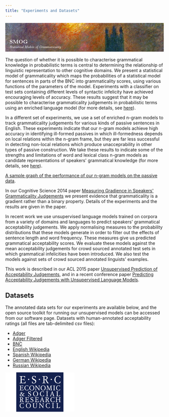 ```yaml
---
title: "Experiments and Datasets"
---
```


[![SMOG](smog.png)](/projects/smog)

The question of whether it is possible to characterise grammatical
knowledge in probabilistic terms is central to determining the
relationship of linguistic representation to other cognitive domains. We
present a statistical model of grammaticality which maps the
probabilities of a statistical model for sentences in parts of the BNC
into grammaticality scores, using various functions of the parameters of
the model. Experiments with a classifier on test sets containing
different levels of syntactic infelicity have achieved encouraging
levels of accuracy. These results suggest that it may be possible to
characterise grammaticality judgements in probabilistic terms using an
enriched language model (for more details, see
[here](papers/cgl_cogsci13.pdf)).

In a different set of experiments, we use a set of enriched n-gram
models to track grammaticality judgements for various kinds of passive
sentences in English. These experiments indicate that our n-gram models
achieve high accuracy in identifying ill-formed passives in which
ill-formedness depends on local relations within the n-gram frame, but
they are far less successful in detecting non-local relations which
produce unacceprability in other types of passive construction. We take
these results to indicate some of the strengths and limitations of word
and lexical class n-gram models as candidate representations of
speakers\' grammatical knowledge (for more details, see
[here](papers/cgl_cmcl13.pdf)).

[A sample graph of the performance of our n-gram models on the passive
data](graph1.png).

In our Cognitive Science 2014 paper [Measuring Gradience in Speakers\'
Grammaticality
Judgements](papers/lcl_cogsci14.pdf)
we present evidence that grammaticality is a gradient rather than a
binary property. Details of the experiments and the results are given in
the paper.

In recent work we use unsupervised language models trained on corpora
from a variety of domains and languages to predict speakers\'
grammatical acceptability judgements. We apply normalising measures to
the probability distributions that these models generate in order to
filter out the effects of sentence length and word frequency. These
measures give us predicted grammatical acceptability scores. We evaluate
these models against the mean acceptability judgements for crowd sourced
annotated test sets in which grammatical infelicities have been
introduced. We also test the models against sets of crowd sourced
annotated linguists\' examples.

This work is described in our ACL 2015 paper [Unsupervised Prediction of Acceptability Judgements](papers/lcl_acl15.pdf), and in a recent conference paper [Predicting Acceptability Judgements with Unsupervised Language Models](papers/lcl_iscol2015.pdf).

## Datasets

The annotated data sets for our experiments are available below, and the
open source toolkit for running our unsupervised models can be accessed
from our software page. Datasets with human-annotated acceptability
ratings (all files are tab-delimited csv files):

-   [Adger](data/adger.csv)
-   [Adger Filtered](data/adger_filtered.csv)
-   [BNC](data/bnc.csv)
-   [English Wikipedia](data/enwiki.csv)
-   [Spanish Wikipedia](data/eswiki.csv)
-   [German Wikipedia](data/dewiki.csv)
-   [Russian Wikipedia](data/ruwiki.csv)

[![ESRC Logo](esrc_logo.png)](https://esrc.ukri.org/)
